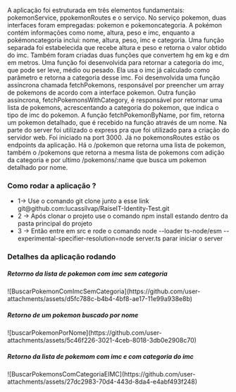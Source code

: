 A aplicação foi estruturada em três elementos fundamentais: pokemonService, ppokemonRoutes e o serviço.
No serviço pokemon, duas interfaces foram empregadas: pokemon e pokemoncategoria. A pokémon contém informações como nome, altura, peso e imc, enquanto a pokémoncategoria inclui: nome, altura, peso, imc e categoria.
Uma função separada foi estabelecida que recebe altura e peso e retorna o valor obtido do imc.
Também foram criadas duas funções que convertem hg em kg e dm em metros.
Uma função foi desenvolvida para retornar a categoria do imc, que pode ser leve, médio ou pesado. Ela usa o imc já calculado como parâmetro e retorna a categoria desse imc.
Foi desenvolvida uma função assíncrona chamada fetchPokemons, responsável por preencher um array de pokemons de acordo com a interface pokemon.
Outra função assíncrona, fetchPokemonsWithCategory, é responsável por retornar uma lista de pokemons, acrescentando a categoria do pokemon, que indica o tipo de imc do pokemon.
A função fetchPokemonByName, por fim, retorna um pokemon detalhado, que é recebido na função através de um nome.
Na parte do server foi utilizado o express pra que foi utilizado para a criação do servidor web. Foi iniciado na port 3000.
Já no pokemonsRoutes estão os endpoints da aplicação. Há o /pokemon que retorna uma lista de pokemon, também o /pokemons que retorna a mesma lista de pokemons com adição da categoria e por ultimo /pokemons/:name que busca 
um pokemon detalhado por nome.

<h3> Como rodar a aplicação ? </h3>
<ul>
  <li> 1-> Use o comando git clone junto a esse link git@github.com:lucassilvap/RaiseIT-Identity-Test.git </li>
  <li> 2 -> Após clonar o projeto use o comando npm install estando dentro da pasta principal do projeto </li>
  <li> 3 -> Então entre em src e rode o comando node --loader ts-node/esm --experimental-specifier-resolution=node server.ts parar iniciar o server</li>
</ul>

<h3>Detalhes da aplicação rodando </h3>

<h5>Retorrno da lista de pokemon com imc sem categoria</h5>
![BuscarPokemonComImcSemCategoria](https://github.com/user-attachments/assets/d5fc788c-b4b4-4bf8-ae17-11e99a938e8b)

<h5>Retorno de um pokemon buscado por nome </h5>
![buscarPokemonPorNome](https://github.com/user-attachments/assets/5c46f226-3021-4ceb-8018-3db0e2908c70)

<h5>Retorno da lista de pokemom com imc e com categoria do imc</h5>
![BuscarPokemonsComCategoriaEIMC](https://github.com/user-attachments/assets/27dc2983-70d4-443d-8da4-e4abf493f248)





